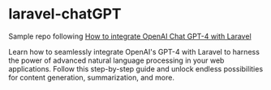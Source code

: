 # laravel-chatGPT
Sample repo following [How to integrate OpenAI Chat GPT-4 with Laravel](https://devops7.com/how-to-integrate-openai-chat-gpt-4-with-laravel)

Learn how to seamlessly integrate OpenAI's GPT-4 with Laravel to harness the power of advanced natural language processing in your web applications. Follow this step-by-step guide and unlock endless possibilities for content generation, summarization, and more.
